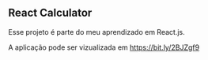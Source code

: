 <h2>React Calculator</h2>

Esse projeto é parte do meu aprendizado em React.js.

A aplicação pode ser vizualizada em https://bit.ly/2BJZgf9
